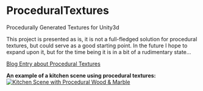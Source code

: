 ProceduralTextures
==================

Procedurally Generated Textures for Unity3d

This project is presented as is, it is not a full-fledged solution for procedural textures, but could serve as a good starting point.  In the future I hope to expand upon it, but for the time being it is in a bit of a rudimentary state...

[Blog Entry about Procedural Textures](http://dentedpixel.com/developer-diary/how-created-my-own-procedural-textures-for-unity3d/)


**An example of a kitchen scene using procedural textures:**
[![Kitchen Scene with Procedural Wood & Marble](http://dentedpixel.com/prototypes/Kitchen_WebGL/KitchenWood2.jpg)](http://dentedpixel.com/developer-diary/how-created-my-own-procedural-textures-for-unity3d/)
